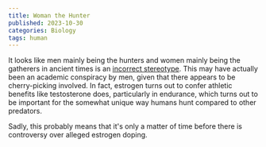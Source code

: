 ```yaml
---
title: Woman the Hunter
published: 2023-10-30
categories: Biology
tags: human
---
```


It looks like men mainly being the hunters and women mainly being the gatherers
in ancient times is an [incorrect stereotype].  This may have actually been
an academic conspiracy by men, given that there appears to be cherry-picking involved.
In fact, estrogen turns out to confer athletic benefits like testosterone does,
particularly in endurance, which turns out to be important for the somewhat
unique way humans hunt compared to other predators.

[incorrect stereotype]: https://www.scientificamerican.com/article/the-theory-that-men-evolved-to-hunt-and-women-evolved-to-gather-is-wrong1/

Sadly, this probably means that it's only a matter of time before
there is controversy over alleged estrogen doping.

